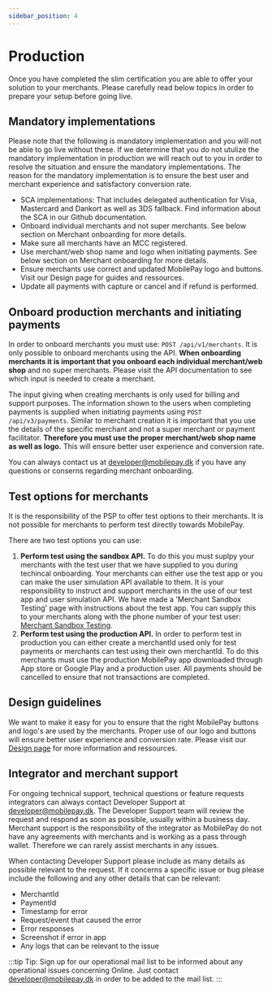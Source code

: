 ```yaml
---
sidebar_position: 4
---
```


# Production

Once you have completed the slim certification you are able to offer your solution to your merchants. Please carefully read below topics in order to prepare your setup before going live.

## Mandatory implementations

Please note that the following is mandatory implementation and you will not be able to go live without these. If we determine that you do not utulize the mandatory implementation in production we will reach out to you in order to resolve the situation and ensure the mandatory implementations. The reason for the mandatory implementation is to ensure the best user and merchant experience and satisfactory conversion rate.

* SCA implementations: That includes delegated authentication for Visa, Mastercard and Dankort as well as 3DS fallback. Find information about the SCA in our Github documentation.  
* Onboard individual merchants and not super merchants. See below section on Merchant onboarding for more details.
* Make sure all merchants have an MCC registered.
* Use merchant/web shop name and logo when initiating payments. See below section on Merchant onboarding for more details.
* Ensure merchants use correct and updated MobilePay logo and buttons. Visit our Design page for guides and ressources.
* Update all payments with capture or cancel and if refund is performed.

## Onboard production merchants and initiating payments

In order to onboard merchants you must use: `POST /api/v1/merchants`. It is only possible to onboard merchants using the API. **When onboarding merchants it is important that you onboard each individual merchant/web shop** and no super merchants. Please visit the API documentation to see which input is needed to create a merchant.

The input giving when creating merchants is only used for billing and support purposes. The information shown to the users when completing payments is supplied when initiating payments using `POST /api/v3/payments`. Similar to merchant creation it is important that you use the details of the specific merchant and not a super merchant or payment facilitator. **Therefore you must use the proper merchant/web shop name as well as logo.** This will ensure better user experience and conversion rate.

You can always contact us at developer@mobilepay.dk if you have any questions or conserns regarding merchant onboarding.

## Test options for merchants

It is the responsibility of the PSP to offer test options to their merchants. It is not possible for merchants to perform test directly towards MobilePay.

There are two test options you can use:

1. **Perform test using the sandbox API.** To do this you must suplpy your merchants with the test user that we have supplied to you during techincal onboarding. Your merchants can either use the test app or you can make the user simulation API available to them. It is your responsibility to instruct and support merchants in the use of our test app and user simulation API. We have made a 'Merchant Sandbox Testing' page with instructions about the test app. You can supply this to your merchants along with the phone number of your test user: [Merchant Sandbox Testing](/merchant-test).
2. **Perform test using the production API.** In order to perform test in production you can either create a merchantId used only for test payments or merchants can test using their own merchantId. To do this merchants must use the production MobilePay app downloaded through App store or Google Play and a production user. All payments should be cancelled to ensure that not transactions are completed.

## Design guidelines

We want to make it easy for you to ensure that the right MobilePay buttons and logo's are used by the merchants. Proper use of our logo and buttons will ensure better user experience and conversion rate.
Please visit our [Design page](https://mobilepaygroup.com/design) for more information and ressources.

## Integrator and merchant support

For ongoing technical support, technical questions or feature requests integrators can always contact Developer Support at developer@mobilepay.dk. The Developer Support team will review the request and respond as soon as possible, usually within a business day. Merchant support is the responsibility of the integrator as MobilePay do not have any agreements with merchants and is working as a pass through wallet. Therefore we can rarely assist merchants in any issues. 

When contacting Developer Support please include as many details as possible relevant to the request. If it concerns a specific issue or bug please include the following and any other details that can be relevant:

* MerchantId
* PaymentId
* Timestamp for error
* Request/event that caused the error
* Error responses
* Screenshot if error in app
* Any logs that can be relevant to the issue

:::tip
Tip: Sign up for our operational mail list to be informed about any operational issues concerning Online. Just contact developer@mobilepay.dk in order to be added to the mail list.
:::
